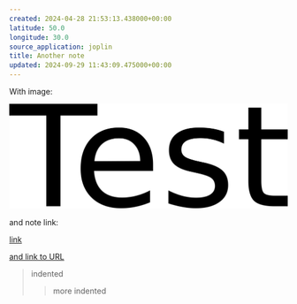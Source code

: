 ```yaml
---
created: 2024-04-28 21:53:13.438000+00:00
latitude: 50.0
longitude: 30.0
source_application: joplin
title: Another note
updated: 2024-09-29 11:43:09.475000+00:00
---
```


With image:  

![ihl6ec5fb4529ca4343e88a6961db5c2aa7af.png](82eba373e2054df8adb94274c3add306.png)  

and note link:   

[link](Sample%20note%20with%20completed%20reminder.md)   

[and link to URL](https://www.kicker.de/ "https://www.kicker.de/")   

> indented
> > more indented